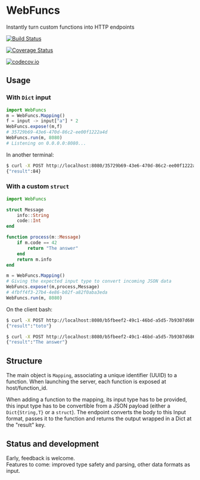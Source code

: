 # WebFuncs
Instantly turn custom functions into HTTP endpoints

[![Build Status](https://travis-ci.org/matbesancon/WebFuncs.jl.svg?branch=master)](https://travis-ci.org/matbesancon/WebFuncs.jl)

[![Coverage Status](https://coveralls.io/repos/github/matbesancon/WebFuncs.jl/badge.svg?branch=master)](https://coveralls.io/github/matbesancon/WebFuncs.jl?branch=master)

[![codecov.io](http://codecov.io/github/matbesancon/WebFuncs.jl/coverage.svg?branch=master)](http://codecov.io/github/matbesancon/WebFuncs.jl?branch=master)

## Usage

### With `Dict` input

```julia
import WebFuncs
m = WebFuncs.Mapping()
f = input -> input["a"] * 2
WebFuncs.expose!(m,f)
# 35729b69-43e6-470d-86c2-ee00f1222a4d
WebFuncs.run(m, 8080)
# Listening on 0.0.0.0:8080...
```

In another terminal:
```bash
$ curl -X POST http://localhost:8080/35729b69-43e6-470d-86c2-ee00f1222a4d -d "{\"a\": 42}"
{"result":84}
```

### With a custom `struct`

```julia
import WebFuncs

struct Message
	info::String
	code::Int
end

function process(m::Message)
	if m.code == 42
		return "The answer"
	end
	return m.info
end

m = WebFuncs.Mapping()
# Giving the expected input type to convert incoming JSON data
WebFuncs.expose!(m,process,Message)
# 4fbff4f3-27b4-4e86-b02f-a82f0aba3eda
WebFuncs.run(m, 8080)
```

On the client bash:
```bash
$ curl -X POST http://localhost:8080/b5fbeef2-49c1-46bd-a5d5-7b9307d686e1 -d "{\"info\": \"toto\",\"code\": 41}"
{"result":"toto"}

$ curl -X POST http://localhost:8080/b5fbeef2-49c1-46bd-a5d5-7b9307d686e1 -d "{\"info\": \"toto\",\"code\": 42}"
{"result":"The answer"}
```

## Structure

The main object is `Mapping`, associating a unique identifier (UUID) to a function.
When launching the server, each function is exposed at host/function_id.
  
When adding a function to the mapping, its input type has to be provided, this
input type has to be convertible from a JSON payload (either a 
`Dict{String,T}` or a `struct`). The endpoint converts the body 
to this Input format, passes it to the function and returns 
the output wrapped in a Dict at the "result" key.

## Status and development

Early, feedback is welcome.  
Features to come: improved type safety and parsing, other data formats as input.
